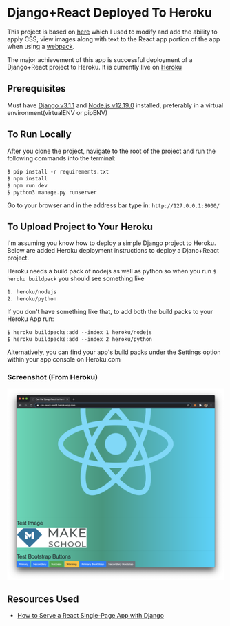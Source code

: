 # Django+React Deployed To Heroku
This project is based on [here](https://github.com/zachtylr21/django-react-starter) which I used to modify and add the ability to apply CSS, view images along with text to the React app portion of the app when using a [webpack](https://webpack.js.org/).

The major achievement of this app is successful deployment of a Django+React project to Heroku. It is currently live on [Heroku](https://cm-react-test6.herokuapp.com/)

## Prerequisites
Must have [Django v3.1.1](https://docs.djangoproject.com/en/3.1/topics/install/) and [Node.js v12.19.0](https://nodejs.org/en/) installed, preferably in a virtual environment(virtualENV or pipENV)

## To Run Locally
After you clone the project, navigate to the root of the project and run the following commands into the terminal:

```
$ pip install -r requirements.txt
$ npm install
$ npm run dev
$ python3 manage.py runserver
```
Go to your browser and in the address bar type in: `http://127.0.0.1:8000/`

## To Upload Project to Your Heroku
I'm assuming you know how to deploy a simple Django project to Heroku. Below are added Heroku deployment instructions to deploy a Djano+React project.

Heroku needs a build pack of nodejs as well as python so when you run  `$ heroku buildpack` you should see something like 
```
1. heroku/nodejs
2. heroku/python
```

If you don't have something like that, to add both the build packs to your Heroku App run:
```
$ heroku buildpacks:add --index 1 heroku/nodejs
$ heroku buildpacks:add --index 2 heroku/python
```


Alternatively, you can find your app's build packs under the Settings option within your app console on Heroku.com

### Screenshot (From Heroku)
![](demo.png)

## Resources Used
* [How to Serve a React Single-Page App with Django](https://dev.to/zachtylr21/how-to-serve-a-react-single-page-app-with-django-1a1l)